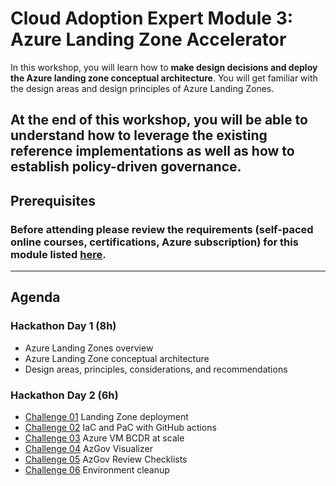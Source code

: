 # Cloud Adoption Expert Module 3: Azure Landing Zone Accelerator

In this workshop, you will learn how to **make design decisions and deploy the Azure landing zone conceptual architecture**.
You will get familiar with the design areas and design principles of Azure Landing Zones.

At the end of this workshop, you will be able to understand how to leverage the existing reference implementations as well as how to establish policy-driven governance.
---
## Prerequisites
### Before attending please review the requirements (self-paced online courses, certifications, Azure subscription) for this module listed [here](https://github.com/jonathan-vella/CAF-Expert-Learning-Path/blob/main/agenda-and-requirements.md).
---
## Agenda

### Hackathon Day 1 (8h)

- Azure Landing Zones overview
- Azure Landing Zone conceptual architecture 
- Design areas, principles, considerations, and recommendations

### Hackathon Day 2 (6h)

- [Challenge 01](./challenges/caf-advanced-challenges.md) Landing Zone deployment
- [Challenge 02](./challenges/caf-advanced-challenges.md) IaC and PaC with GitHub actions
- [Challenge 03](./challenges/caf-advanced-challenges.md) Azure VM BCDR at scale
- [Challenge 04](./challenges/caf-advanced-challenges.md) AzGov Visualizer
- [Challenge 05](./challenges/caf-advanced-challenges.md) AzGov Review Checklists
- [Challenge 06](./challenges/caf-advanced-challenges.md) Environment cleanup
